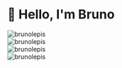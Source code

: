 
  <h1>👋 Hello, I'm Bruno</h1>  
  <img src="https://github-readme-stats.vercel.app/api?username=brunolepis&show_icons=true&theme=dark" alt="brunolepis" />
  <br>
  <img src="https://github-readme-streak-stats.herokuapp.com/?user=brunolepis&theme=dark&hide_border=true" alt="brunolepis" />
  <br>
  <img src="https://github-readme-stats.vercel.app/api/top-langs?username=brunolepis&hide=css&layout=compact&theme=dark&hide_border=true&cache_seconds=1800" alt="brunolepis" />
  <br>
  <img src="https://komarev.com/ghpvc/?username=brunolepis&label=Profile%20views&color=0e75b6&style=flat-square" alt="brunolepis" />
